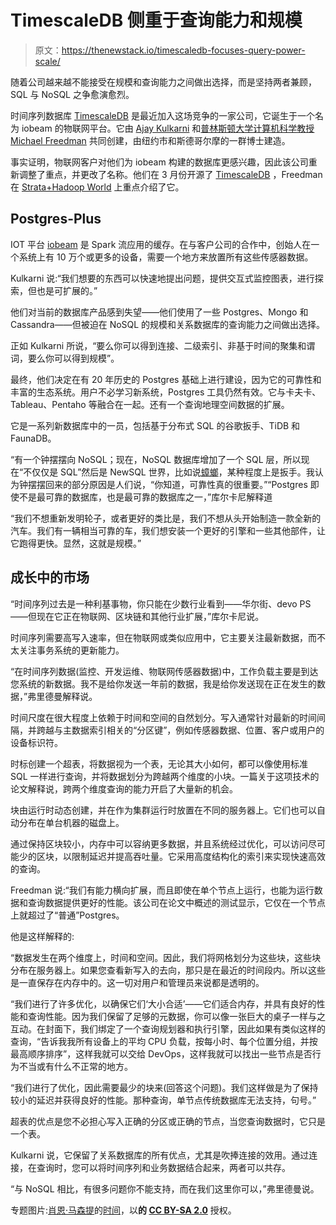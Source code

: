 # TimescaleDB 侧重于查询能力和规模

> 原文：<https://thenewstack.io/timescaledb-focuses-query-power-scale/>

随着公司越来越不能接受在规模和查询能力之间做出选择，而是坚持两者兼顾，SQL 与 NoSQL 之争愈演愈烈。

时间序列数据库 [TimescaleDB](https://www.timescaledb.com/) 是最近加入这场竞争的一家公司，它诞生于一个名为 iobeam 的物联网平台。它由 [Ajay Kulkarni](https://www.linkedin.com/in/ajaykulkarni/) 和[普林斯顿大学计算机科学教授 Michael Freedman](https://twitter.com/michaelfreedman?lang=en) 共同创建，由纽约市和斯德哥尔摩的一群博士建造。

事实证明，物联网客户对他们为 iobeam 构建的数据库更感兴趣，因此该公司重新调整了重点，并更改了名称。他们在 3 月份开源了 [TimescaleDB](https://github.com/timescale/timescaledb) ，Freedman 在 [Strata+Hadoop World](https://conferences.oreilly.com/strata/strata-ca/public/schedule/speaker/225207) 上重点介绍了它。

## Postgres-Plus

IOT 平台 [iobeam](https://github.com/iobeam) 是 Spark 流应用的缓存。在与客户公司的合作中，创始人在一个系统上有 10 万个或更多的设备，需要一个地方来放置所有这些传感器数据。

Kulkarni 说:“我们想要的东西可以快速地提出问题，提供交互式监控图表，进行探索，但也是可扩展的。”

他们对当前的数据库产品感到失望——他们使用了一些 Postgres、Mongo 和 Cassandra——但被迫在 NoSQL 的规模和关系数据库的查询能力之间做出选择。

正如 Kulkarni 所说，“要么你可以得到连接、二级索引、非基于时间的聚集和谓词，要么你可以得到规模”。

最终，他们决定在有 20 年历史的 Postgres 基础上进行建设，因为它的可靠性和丰富的生态系统。用户不必学习新系统，Postgres 工具仍然有效。它与卡夫卡、Tableau、Pentaho 等融合在一起。还有一个查询地理空间数据的扩展。

它是一系列新数据库中的一员，包括基于分布式 SQL 的谷歌扳手、TiDB 和 FaunaDB。

“有一个钟摆摆向 NoSQL；现在，NoSQL 数据库增加了一个 SQL 层，所以现在“不仅仅是 SQL”然后是 NewSQL 世界，比如说[蟑螂](https://thenewstack.io/cockroachdb-1-0/)，某种程度上是扳手。我认为钟摆摆回来的部分原因是人们说，“你知道，可靠性真的很重要。”“Postgres 即使不是最可靠的数据库，也是最可靠的数据库之一，”库尔卡尼解释道

“我们不想重新发明轮子，或者更好的类比是，我们不想从头开始制造一款全新的汽车。我们有一辆相当可靠的车，我们想安装一个更好的引擎和一些其他部件，让它跑得更快。显然，这就是规模。”

## 成长中的市场

“时间序列过去是一种利基事物，你只能在少数行业看到——华尔街、devo PS——但现在它正在物联网、区块链和其他行业扩展，”库尔卡尼说。

时间序列需要高写入速率，但在物联网或类似应用中，它主要关注最新数据，而不太关注事务系统的更新能力。

“在时间序列数据(监控、开发运维、物联网传感器数据)中，工作负载主要是到达您系统的新数据。我不是给你发送一年前的数据，我是给你发送现在正在发生的数据，”弗里德曼解释说。

时间尺度在很大程度上依赖于时间和空间的自然划分。写入通常针对最新的时间间隔，并跨越与主数据索引相关的“分区键”，例如传感器数据、位置、客户或用户的设备标识符。

时标创建一个超表，将数据视为一个表，无论其大小如何，都可以像使用标准 SQL 一样进行查询，并将数据划分为跨越两个维度的小块。一篇关于这项技术的论文解释说，跨两个维度查询的能力开启了大量新的机会。

块由运行时动态创建，并在作为集群运行时放置在不同的服务器上。它们也可以自动分布在单台机器的磁盘上。

通过保持区块较小，内存中可以容纳更多数据，并且系统经过优化，可以访问尽可能少的区块，以限制延迟并提高吞吐量。它采用高度结构化的索引来实现快速高效的查询。

Freedman 说:“我们有能力横向扩展，而且即使在单个节点上运行，也能为运行数据和查询数据提供更好的性能。该公司在论文中概述的测试显示，它仅在一个节点上就超过了“普通”Postgres。

他是这样解释的:

“数据发生在两个维度上，时间和空间。因此，我们将网格划分为这些块，这些块分布在服务器上。如果您查看新写入的去向，那只是在最近的时间段内。所以这些是一直保存在内存中的。这一切对用户和管理员来说都是透明的。

“我们进行了许多优化，以确保它们‘大小合适’——它们适合内存，并具有良好的性能和查询性能。因为我们保留了足够的元数据，你可以像一张巨大的桌子一样与之互动。在封面下，我们绑定了一个查询规划器和执行引擎，因此如果有类似这样的查询，“告诉我我所有设备上的平均 CPU 负载，按每小时、每个位置分组，并按最高顺序排序”，这样我就可以交给 DevOps，这样我就可以找出一些节点是否行为不当或有什么不正常的地方。

“我们进行了优化，因此需要最少的块来(回答这个问题)。我们这样做是为了保持较小的延迟并获得良好的性能。那种查询，单节点传统数据库无法支持，句号。”

超表的优点是您不必担心写入正确的分区或正确的节点，当您查询数据时，它只是一个表。

Kulkarni 说，它保留了关系数据库的所有优点，尤其是吹捧连接的效用。通过连接，在查询时，您可以将时间序列和业务数据结合起来，两者可以共存。

“与 NoSQL 相比，有很多问题你不能支持，而在我们这里你可以，”弗里德曼说。

专题图片:[肖恩·马森提](https://www.flickr.com/photos/smemon/)的[时间](https://www.flickr.com/photos/smemon/4961717384/in/photolist-8ys6Hs-93GPYw-nkc4GF-nN3cfZ-7ndGEZ-5r97iL-7UTmVK-dZrrr-mLTYN7-54R5E1-5qhemo-gXvhUX-7CBSbv-5ZvVMf-fKm5e6-4xVdmq-dtgLMo-dNSmDa-88G64K-oeXqzE-5eqYC3-FkRMPS-9grNy-2qCXZf-8B9xrH-9SWqmg-7ASABK-5dLnHV-bqNgjC-RYEBSv-e4pR7-qEC1wW-6JMRS8-6DruhW-dMpjq-8jqbkg-3eKq11-bfxmie-bbihYr-bbihHz-9vJDWb-7vyF57-g12GCs-8fb3eg-erDaj-9UQbk-3Vm7JN-jRcDHD-5Xx3no-5MLX4y)，以**的 [CC BY-SA 2.0](https://creativecommons.org/licenses/by/2.0/)** 授权。

<svg xmlns:xlink="http://www.w3.org/1999/xlink" viewBox="0 0 68 31" version="1.1"><title>Group</title> <desc>Created with Sketch.</desc></svg>